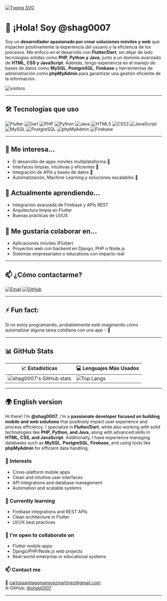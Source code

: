 [![Typing SVG](https://readme-typing-svg.herokuapp.com?font=Fira+Code&size=24&pause=1000&color=FF0000&center=true&vCenter=true&width=700&lines=Hola%2C+soy+Carlos+Santiago;Flutter+%7C+Dart+%7C+Python+Developer)](https://github.com/shag0007)

# 👋 ¡Hola! Soy @shag0007

Soy un **desarrollador apasionado por crear soluciones móviles y web** que impacten positivamente la experiencia del usuario y la eficiencia de los procesos. Me enfoco en el desarrollo con **Flutter/Dart**, sin dejar de lado tecnologías sólidas como **PHP, Python y Java**, junto a un dominio avanzado de **HTML, CSS y JavaScript**. Además, tengo experiencia en el manejo de bases de datos como **MySQL**, **PostgreSQL**, **Firebase** y herramientas de administración como **phpMyAdmin** para garantizar una gestión eficiente de la información.


![visitors](https://komarev.com/ghpvc/?username=shag0007&label=Profile%20views&color=0e75b6&style=flat)

---

## 🛠️ Tecnologías que uso

![Flutter](https://img.shields.io/badge/Flutter-02569B?logo=flutter&logoColor=white&style=for-the-badge)
![Dart](https://img.shields.io/badge/Dart-0175C2?logo=dart&logoColor=white&style=for-the-badge)
![PHP](https://img.shields.io/badge/PHP-777BB4?logo=php&logoColor=white&style=for-the-badge)
![Python](https://img.shields.io/badge/Python-3776AB?logo=python&logoColor=white&style=for-the-badge)
![Java](https://img.shields.io/badge/Java-007396?logo=java&logoColor=white&style=for-the-badge)
![HTML5](https://img.shields.io/badge/HTML5-E34F26?logo=html5&logoColor=white&style=for-the-badge)
![CSS3](https://img.shields.io/badge/CSS3-1572B6?logo=css3&logoColor=white&style=for-the-badge)
![JavaScript](https://img.shields.io/badge/JavaScript-F7DF1E?logo=javascript&logoColor=black&style=for-the-badge)
![MySQL](https://img.shields.io/badge/MySQL-4479A1?logo=mysql&logoColor=white&style=for-the-badge)
![PostgreSQL](https://img.shields.io/badge/PostgreSQL-336791?logo=postgresql&logoColor=white&style=for-the-badge)
![phpMyAdmin](https://img.shields.io/badge/phpMyAdmin-6C78AF?logo=php&logoColor=white&style=for-the-badge)
![Firebase](https://img.shields.io/badge/Firebase-FFCA28?logo=firebase&logoColor=black&style=for-the-badge)

---

## 👀 Me interesa...
- El desarrollo de apps móviles multiplataforma 📱
- Interfaces limpias, intuitivas y eficientes 🧠
- Integración de APIs y bases de datos 🔌
- Automatización, Machine Learning y soluciones escalables 🤖

## 🌱 Actualmente aprendiendo...
- Integración avanzada de Firebase y APIs REST
- Arquitectura limpia en Flutter
- Buenas prácticas de UI/UX

## 🤝 Me gustaría colaborar en...
- Aplicaciones móviles (Flutter)
- Proyectos web con backend en Django, PHP o Node.js
- Sistemas empresariales o educativos con impacto real

---

## 📫 ¿Cómo contactarme?

[![Email](https://img.shields.io/badge/Email-carlossantiagomarquezmartinez%40gmail.com-D14836?logo=gmail&logoColor=white&style=for-the-badge)](mailto:carlossantiagomarquezmartinez@gmail.com)
[![GitHub](https://img.shields.io/badge/GitHub-shag0007-181717?logo=github&logoColor=white&style=for-the-badge)](https://github.com/shag0007)

---

## ⚡ Fun fact:
Si no estoy programando, probablemente esté imaginando cómo automatizar alguna tarea cotidiana con una app ✨📱

---

## 📊 GitHub Stats

| 📈 Estadísticas | 💻 Lenguajes Más Usados |
|----------------|-------------------------|
| ![shag0007's GitHub stats](https://github-readme-stats.vercel.app/api?username=shag0007&show_icons=true&theme=radical&hide=contribs,prs) | ![Top Langs](https://github-readme-stats.vercel.app/api/top-langs/?username=shag0007&layout=compact&theme=radical) |

---

## 🌍 English version

Hi there! I'm **@shag0007**, i'm a **passionate developer focused on building mobile and web solutions** that positively impact user experience and process efficiency. I specialize in **Flutter/Dart**, while also working with solid technologies like **PHP, Python, and Java**, along with advanced skills in **HTML, CSS, and JavaScript**. Additionally, I have experience managing databases such as **MySQL**, **PostgreSQL**, **Firebase**, and using tools like **phpMyAdmin** for efficient data handling.


### 👀 Interests
- Cross-platform mobile apps
- Clean and intuitive user interfaces
- API integrations and database management
- Automation and scalable systems

### 🌱 Currently learning
- Firebase integrations and REST APIs
- Clean architecture in Flutter
- UI/UX best practices

### 🤝 I'm open to collaborate on
- Flutter mobile apps
- Django/PHP/Node.js web projects
- Real-world enterprise or educational systems

### 📫 Contact me
📧 carlossantiagomarquezmartinez@gmail.com  
🌐 GitHub: [@shag0007](https://github.com/shag0007)

---

